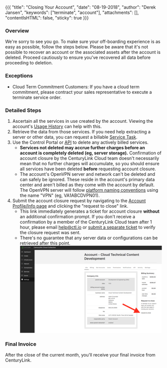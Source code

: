 {{{
  "title": "Closing Your Account",
  "date": "08-19-2018",
  "author": "Derek Jansen",
  "keywords": ["terminate", "account"],
  "attachments": [],
  "contentIsHTML": false,
  "sticky": true
}}}

### Overview
We're sorry to see you go. To make sure your off-boarding experience is as easy as possible, follow the steps below. Please be aware that it's not possible to recover an account or the associated assets after the account is deleted. Proceed cautiously to ensure you've recovered all data before proceeding to deletion.

### Exceptions
- Cloud Term Commitment Customers: If you have a cloud term commitment, please contract your sales representative to execute a terminate service order.

### Detailed Steps
1. Ascertain all the services in use created by the account. Viewing the account's [Usage History][1] can help with this.
2. Retrieve the data from those services. If you need help extracting a server or other data, you can request a billable [Service Task][2].
3. Use the Control Portal or [API][3] to delete any actively billed services.
    - __Services not deleted may accrue further charges before an account is completely deleted (eg, server storage).__ Confirmation of account closure by the CenturyLink Cloud team doesn't necessarily mean that no further charges will accumulate, so you should ensure all services have been deleted __before__ requesting account closure.
    - The account's OpenVPN server and network can't be deleted and can safely be ignored. These reside in the account's primary data center and aren't billed as they come with the account by default. The OpenVPN server will follow [platform naming conventions][4] using the name "VPN" (eg, VA1ABCDVPN01).
4. Submit the account closure request by navigating to the [Account Profile/Info page][5] and clicking the "request to close" link.
    - This link immediately generates a ticket for account closure __without__ an additional confirmation prompt. If you don't receive a confirmation by a member of the CenturyLink Cloud team after 1 hour, please email [help@ctl.io][6] or [submit a separate ticket][7] to verify the closure request was sent.
    - There's no guarantee that any server data or configurations can be retrieved after this point.
    ![Close Account](../images/close-your-account.png)

### Final Invoice
After the close of the current month, you'll receive your final invoice from CenturyLink.

[1]: https://control.ctl.io/Organization/payment/ledger
[2]: https://www.ctl.io/service-tasks
[3]: https://www.ctl.io/api-docs
[4]: https://www.ctl.io/knowledge-base/servers/server-naming-convention
[5]: https://control.ctl.io/organization/account
[6]: mailto:help@ctl.io
[7]: https://www.ctl.io/knowledge-base/support/using-the-help-desk-web-ui
